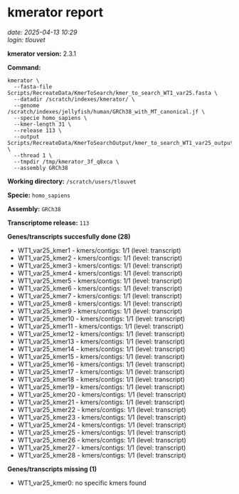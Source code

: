# kmerator report
*date: 2025-04-13 10:29*  
*login: tlouvet*

**kmerator version:** 2.3.1

**Command:**

```
kmerator \
  --fasta-file Scripts/RecreateData/KmerToSearch/kmer_to_search_WT1_var25.fasta \
  --datadir /scratch/indexes/kmerator/ \
  --genome /scratch/indexes/jellyfish/human/GRCh38_with_MT_canonical.jf \
  --specie homo_sapiens \
  --kmer-length 31 \
  --release 113 \
  --output Scripts/RecreateData/KmerToSearchOutput/kmer_to_search_WT1_var25_output \
  --thread 1 \
  --tmpdir /tmp/kmerator_3f_q8xca \
  --assembly GRCh38
```

**Working directory:** `/scratch/users/tlouvet`

**Specie:** `homo_sapiens`

**Assembly:** `GRCh38`

**Transcriptome release:** `113`

**Genes/transcripts succesfully done (28)**

- WT1_var25_kmer1 - kmers/contigs: 1/1 (level: transcript)
- WT1_var25_kmer2 - kmers/contigs: 1/1 (level: transcript)
- WT1_var25_kmer3 - kmers/contigs: 1/1 (level: transcript)
- WT1_var25_kmer4 - kmers/contigs: 1/1 (level: transcript)
- WT1_var25_kmer5 - kmers/contigs: 1/1 (level: transcript)
- WT1_var25_kmer6 - kmers/contigs: 1/1 (level: transcript)
- WT1_var25_kmer7 - kmers/contigs: 1/1 (level: transcript)
- WT1_var25_kmer8 - kmers/contigs: 1/1 (level: transcript)
- WT1_var25_kmer9 - kmers/contigs: 1/1 (level: transcript)
- WT1_var25_kmer10 - kmers/contigs: 1/1 (level: transcript)
- WT1_var25_kmer11 - kmers/contigs: 1/1 (level: transcript)
- WT1_var25_kmer12 - kmers/contigs: 1/1 (level: transcript)
- WT1_var25_kmer13 - kmers/contigs: 1/1 (level: transcript)
- WT1_var25_kmer14 - kmers/contigs: 1/1 (level: transcript)
- WT1_var25_kmer15 - kmers/contigs: 1/1 (level: transcript)
- WT1_var25_kmer16 - kmers/contigs: 1/1 (level: transcript)
- WT1_var25_kmer17 - kmers/contigs: 1/1 (level: transcript)
- WT1_var25_kmer18 - kmers/contigs: 1/1 (level: transcript)
- WT1_var25_kmer19 - kmers/contigs: 1/1 (level: transcript)
- WT1_var25_kmer20 - kmers/contigs: 1/1 (level: transcript)
- WT1_var25_kmer21 - kmers/contigs: 1/1 (level: transcript)
- WT1_var25_kmer22 - kmers/contigs: 1/1 (level: transcript)
- WT1_var25_kmer23 - kmers/contigs: 1/1 (level: transcript)
- WT1_var25_kmer24 - kmers/contigs: 1/1 (level: transcript)
- WT1_var25_kmer25 - kmers/contigs: 1/1 (level: transcript)
- WT1_var25_kmer26 - kmers/contigs: 1/1 (level: transcript)
- WT1_var25_kmer27 - kmers/contigs: 1/1 (level: transcript)
- WT1_var25_kmer28 - kmers/contigs: 1/1 (level: transcript)


**Genes/transcripts missing (1)**

- WT1_var25_kmer0: no specific kmers found
